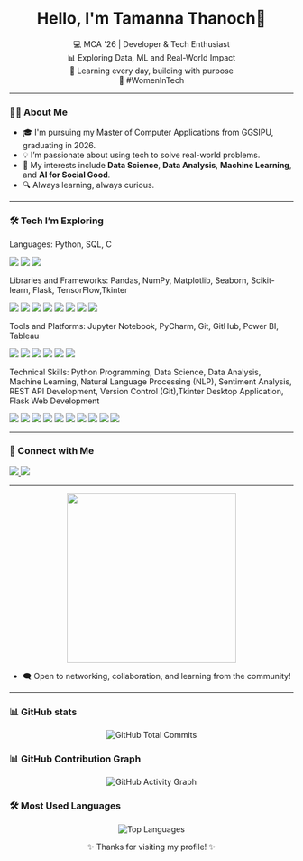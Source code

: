 <h1 align="center">Hello, I'm Tamanna Thanoch👋</h1>

<p align="center">
💻 MCA '26 | Developer & Tech Enthusiast <br>
📊 Exploring Data, ML and Real-World Impact <br>
🌱 Learning every day, building with purpose <br>
🔗 #WomenInTech
</p>

---

### 🙋‍♀️ About Me

- 🎓 I'm pursuing my Master of Computer Applications from GGSIPU, graduating in 2026.  
- 💡 I’m passionate about using tech to solve real-world problems.  
- 🧠 My interests include **Data Science**, **Data Analysis**, **Machine Learning**, and **AI for Social Good**.  
- 🔍 Always learning, always curious.

---
### 🛠️ Tech I’m Exploring

Languages:
Python, SQL, C
<p>
  <img src="https://img.shields.io/badge/Python-3776AB?style=for-the-badge&logo=python&logoColor=white"/>
  <img src="https://img.shields.io/badge/SQL-003B57?style=for-the-badge&logo=mysql&logoColor=white"/>
  <img src="https://img.shields.io/badge/C-00599C?style=for-the-badge&logo=c&logoColor=white"/>
</p>

Libraries and Frameworks:
Pandas, NumPy, Matplotlib, Seaborn, Scikit-learn, Flask, TensorFlow,Tkinter
<p>
  <img src="https://img.shields.io/badge/Pandas-150458?style=for-the-badge&logo=pandas&logoColor=white"/>
  <img src="https://img.shields.io/badge/Numpy-013243?style=for-the-badge&logo=numpy&logoColor=white"/>
  <img src="https://img.shields.io/badge/Matplotlib-11557c?style=for-the-badge&logo=plotly&logoColor=white"/>
  <img src="https://img.shields.io/badge/Seaborn-1d2951?style=for-the-badge&logo=python&logoColor=white"/>
  <img src="https://img.shields.io/badge/Scikit--Learn-F7931E?style=for-the-badge&logo=scikit-learn&logoColor=white"/>
  <img src="https://img.shields.io/badge/Flask-000000?style=for-the-badge&logo=flask&logoColor=white"/>
  <img src="https://img.shields.io/badge/TensorFlow-FF6F00?style=for-the-badge&logo=tensorflow&logoColor=white"/>
  <img src="https://img.shields.io/badge/Tkinter-4B8BBE?style=for-the-badge&logo=python&logoColor=white"/>
</p>


Tools and Platforms:
Jupyter Notebook, PyCharm, Git, GitHub, Power BI, Tableau
<p>
  <img src="https://img.shields.io/badge/Jupyter-F37626?style=for-the-badge&logo=jupyter&logoColor=white"/>
  <img src="https://img.shields.io/badge/PyCharm-000000?style=for-the-badge&logo=pycharm&logoColor=white"/>
  <img src="https://img.shields.io/badge/Git-F05032?style=for-the-badge&logo=git&logoColor=white"/>
  <img src="https://img.shields.io/badge/GitHub-181717?style=for-the-badge&logo=github&logoColor=white"/>
  <img src="https://img.shields.io/badge/Power%20BI-F2C811?style=for-the-badge&logo=powerbi&logoColor=black"/>
  <img src="https://img.shields.io/badge/Tableau-E97627?style=for-the-badge&logo=tableau&logoColor=white"/>
</p>

Technical Skills:
Python Programming, Data Science, Data Analysis, Machine Learning, Natural Language Processing (NLP), Sentiment Analysis, REST API Development, Version Control (Git),Tkinter Desktop Application, Flask Web Development
<p>
  <img src="https://img.shields.io/badge/Python_Programming-306998?style=for-the-badge&logo=python&logoColor=white"/>
  <img src="https://img.shields.io/badge/Data_Science-4285F4?style=for-the-badge&logo=databricks&logoColor=white"/>
  <img src="https://img.shields.io/badge/Data_Analysis-0064a5?style=for-the-badge&logo=googleanalytics&logoColor=white"/>
  <img src="https://img.shields.io/badge/Machine_Learning-102a43?style=for-the-badge&logo=google&logoColor=white"/>
  <img src="https://img.shields.io/badge/NLP-800080?style=for-the-badge&logo=spacy&logoColor=white"/>
  <img src="https://img.shields.io/badge/Sentiment_Analysis-FF4081?style=for-the-badge&logo=google&logoColor=white"/>
  <img src="https://img.shields.io/badge/REST_API-FF6C37?style=for-the-badge&logo=fastapi&logoColor=white"/>
  <img src="https://img.shields.io/badge/Git_Version_Control-F05032?style=for-the-badge&logo=git&logoColor=white"/>
  <img src="https://img.shields.io/badge/Tkinter_App-4B8BBE?style=for-the-badge&logo=python&logoColor=white"/>
  <img src="https://img.shields.io/badge/Flask_Web-000000?style=for-the-badge&logo=flask&logoColor=white"/>
</p>



---

### 📧 Connect with Me
  <a href="mailto:thanochtamanna@gmail.com" target="_blank">
    <img src="https://img.shields.io/badge/Email-D14836?style=for-the-badge&logo=gmail&logoColor=white"/>
  </a>
  <a href="https://www.linkedin.com/in/tamanna-thanoch-831088247/" target="_blank">
    <img src="https://img.shields.io/badge/LinkedIn-blue?style=for-the-badge&logo=linkedin"/>
  </a>
</p>

---
<p align="center">
  <img src="https://media.giphy.com/media/26AHONQ79FdWZhAI0/giphy.gif" width="300"/>
</p>

- 🗨️ Open to networking, collaboration, and learning from the community!

---
### 📊 GitHub stats


<p align="center">
  <img src="https://github-readme-stats.vercel.app/api?username=tamannathanoch&show_icons=true&count_private=true&theme=radical&hide=stars,followers,prs,issues,contribs&hide_rank=true" alt="GitHub Total Commits" />
</p>

### 📊 GitHub Contribution Graph
<p align="center">
  <img src="https://github-readme-activity-graph.vercel.app/graph?username=tamannathanoch&theme=radical" alt="GitHub Activity Graph" />
</p>

### 🛠️ Most Used Languages
<p align="center">
  <img src="https://github-readme-stats.vercel.app/api/top-langs/?username=tamannathanoch&layout=compact&theme=radical" alt="Top Languages" />
</p>


<p align="center">
✨ Thanks for visiting my profile! ✨
</p>

